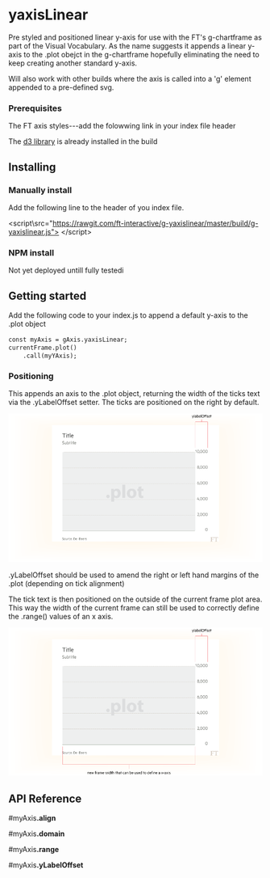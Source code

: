 # yaxisLinear

Pre styled and positioned linear y-axis for use with the FT's g-chartframe as part of the Visual Vocabulary. As the name suggests it appends a linear y-axis to the .plot obejct in the g-chartframe hopefully eliminating the need to keep creating another standard y-axis.

Will also work with other builds where the axis is called into a 'g' element appended to a pre-defined svg.



### Prerequisites
The FT axis styles---add the folowwing link in your index file header

The [d3 library](https://d3js.org/) is already installed in the build

## Installing
### Manually install

Add the following line to the header of you index file.

<script\src="https://rawgit.com/ft-interactive/g-yaxislinear/master/build/g-yaxislinear.js"> </script\>



### NPM install
Not yet deployed untill fully testedi

## Getting started
Add the following code to your index.js to append a default y-axis to the .plot object

```
const myAxis = gAxis.yaxisLinear;
currentFrame.plot()
	.call(myYAxis);
```
### Positioning
This appends an axis to the .plot object, returning the width of the ticks text via the .yLabelOffset setter. The ticks are positioned on the right by default.

![alt tag](https://github.com/ft-interactive/g-yaxislinear/blob/master/images/initialPlot.png)

.yLabelOffset should be used to amend the right or left hand margins of the .plot (depending on tick alignment)

The tick text is then positioned on the outside of the current frame plot area. This way the width of the current frame can still be used to correctly define the .range() values of an x axis.

![alt tag](https://github.com/ft-interactive/g-yaxislinear/blob/master/images/amendedPlot.png)



## API Reference

#myAxis<b>.align</b>

#myAxis<b>.domain</b>

#myAxis<b>.range</b>

#myAxis<b>.yLabelOffset</b>



